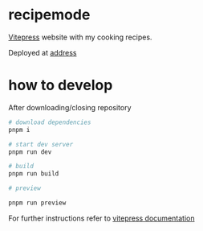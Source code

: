 # recipemode

[Vitepress](https://vitepress.dev/) website with my cooking recipes.

Deployed at [address]()

# how to develop

After downloading/closing repository

```sh
# download dependencies
pnpm i

# start dev server
pnpm run dev

# build
pnpm run build

# preview

pnpm run preview
```

For further instructions refer to [vitepress documentation](https://vitepress.dev/guide/what-is-vitepress)
